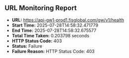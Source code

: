 ## URL Monitoring Report

- **URL:** https://api-gw1-prod1.fisglobal.com/gw/v1/health
- **Start Time:** 2025-07-28T14:58:32.471779
- **End Time:** 2025-07-28T14:58:32.675577
- **Total Time Taken:** 0.203798 seconds
- **HTTP Status Code:** 403
- **Status:** Failure
- **Failure Reason:** HTTP Status Code: 403
